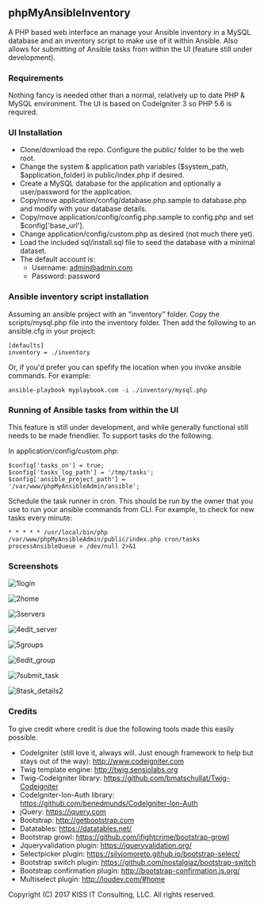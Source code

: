 
## phpMyAnsibleInventory

A PHP based web interface an manage your Ansible inventory in a MySQL database and an inventory script to make use of it within Ansible.  Also allows for submitting of Ansible tasks from within the UI (feature still under development).

### Requirements

Nothing fancy is needed other than a normal, relatively up to date PHP & MySQL environment.  The UI is based on CodeIgniter 3 so PHP 5.6 is required.

### UI Installation

* Clone/download the repo.  Configure the public/ folder to be the web root.
* Change the system & application path variables ($system_path, $application_folder) in public/index.php if desired.
* Create a MySQL database for the application and optionally a user/password for the application.
* Copy/move application/config/database.php.sample to database.php and modify with your database details.
* Copy/move application/config/config.php.sample to config.php and set $config['base_url'].
* Change application/config/custom.php as desired (not much there yet).
* Load the included sql/install.sql file to seed the database with a minimal dataset.
* The default account is:
  * Username: admin@admin.com 
  * Password: password

### Ansible inventory script installation

Assuming an ansible project with an "inventory" folder.  Copy the scripts/mysql.php file into the inventory folder.  Then add the following to an ansible.cfg in your project:
```
[defaults]
inventory = ./inventory
```

Or, if you'd prefer you can spefify the location when you invoke ansible commands.  For example:
```
ansible-playbook myplaybook.com -i ./inventory/mysql.php
```

### Running of Ansible tasks from within the UI
This feature is still under development, and while generally functional still needs to be made friendlier.  To support tasks do the following.

In application/config/custom.php:
```
$config['tasks_on'] = true;
$config['tasks_log_path'] = '/tmp/tasks';
$config['ansible_project_path'] = '/var/www/phpMyAnsibleAdmin/ansible';
```

Schedule the task runner in cron.  This should be run by the owner that you use to run your ansible commands from CLI.  For example, to check for new tasks every minute:
```
* * * * * /usr/local/bin/php /var/www/phpMyAnsibleAdmin/public/index.php cron/tasks processAnsibleQueue > /dev/null 2>&1
```

### Screenshots
![1login](/screenshots/1login.png?raw=true "Login")

![2home](/screenshots/2home.png?raw=true "Home")

![3servers](/screenshots/3servers.png?raw=true "Servers")

![4edit_server](/screenshots/4edit_server.png?raw=true "Edit Server")

![5groups](/screenshots/5groups.png?raw=true "Groups")

![6edit_group](/screenshots/6edit_group.png?raw=true "Edit Group")

![7submit_task](/screenshots/7submit_task.png?raw=true "Submit ansible task")

![8task_details2](/screenshots/8task_details2.png?raw=true "View task details")

### Credits

To give credit where credit is due the following tools made this easily possible.

* CodeIgniter (still love it, always will.  Just enough framework to help but stays out of the way): http://www.codeigniter.com
* Twig template engine: http://twig.sensiolabs.org
* Twig-Codeigniter library: https://github.com/bmatschullat/Twig-Codeigniter
* CodeIgniter-Ion-Auth library: https://github.com/benedmunds/CodeIgniter-Ion-Auth
* jQuery: https://jquery.com
* Bootstrap: http://getbootstrap.com
* Datatables: https://datatables.net/
* Bootstrap growl: https://github.com/ifightcrime/bootstrap-growl
* Jqueryvalidation plugin: https://jqueryvalidation.org/
* Selectpicker plugin: https://silviomoreto.github.io/bootstrap-select/
* Bootstrap switch plugin: https://github.com/nostalgiaz/bootstrap-switch
* Bootstrap confirmation plugin: http://bootstrap-confirmation.js.org/
* Multiselect plugin: http://loudev.com/#home


Copyright (C) 2017 KISS IT Consulting, LLC.  All rights reserved.